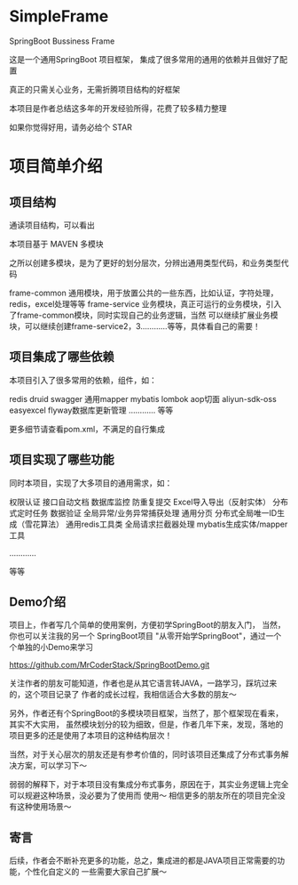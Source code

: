 # SimpleFrame

SpringBoot Bussiness Frame

这是一个通用SpringBoot 项目框架， 集成了很多常用的通用的依赖并且做好了配置

真正的只需关心业务，无需折腾项目结构的好框架

本项目是作者总结这多年的开发经验所得，花费了较多精力整理

如果你觉得好用，请务必给个  STAR


# 项目简单介绍


## 项目结构
通读项目结构，可以看出

本项目基于 MAVEN 多模块

之所以创建多模块，是为了更好的划分层次，分辨出通用类型代码，和业务类型代码

frame-common  通用模块，用于放置公共的一些东西，比如认证，字符处理，redis，excel处理等等
frame-service 业务模块，真正可运行的业务模块，引入了frame-common模块，同时实现自己的业务逻辑，当然
可以继续扩展业务模块，可以继续创建frame-service2，3…………等等，具体看自己的需要！

## 项目集成了哪些依赖
本项目引入了很多常用的依赖，组件，如：

redis
druid
swagger
通用mapper
mybatis
lombok
aop切面
aliyun-sdk-oss
easyexcel
flyway数据库更新管理
…………
等等

更多细节请查看pom.xml，不满足的自行集成

## 项目实现了哪些功能
同时本项目，实现了大多项目的通用需求，如：

权限认证
接口自动文档
数据库监控
防重复提交
Excel导入导出（反射实体）
分布式定时任务
数据验证
全局异常/业务异常捕获处理
通用分页
分布式全局唯一ID生成（雪花算法）
通用redis工具类
全局请求拦截器处理
mybatis生成实体/mapper工具

…………

等等

## Demo介绍
项目上，作者写几个简单的使用案例，方便初学SpringBoot的朋友入门， 当然，你也可以关注我的另一个
SpringBoot项目 "从零开始学SpringBoot"，通过一个个单独的小Demo来学习

https://github.com/MrCoderStack/SpringBootDemo.git

关注作者的朋友可能知道，作者也是从其它语言转JAVA，一路学习，踩坑过来的，这个项目记录了
作者的成长过程，我相信适合大多数的朋友～

另外，作者还有个SpringBoot的多模块项目框架，当然了，那个框架现在看来，其实不大实用，
虽然模块划分的较为细致，但是，作者几年下来，发现，落地的项目更多的还是使用了本项目的这种结构层次！

当然，对于关心层次的朋友还是有参考价值的，同时该项目还集成了分布式事务解决方案，可以学习下～

弱弱的解释下，对于本项目没有集成分布式事务，原因在于，其实业务逻辑上完全可以规避这种场景，没必要为了使用而
使用～ 相信更多的朋友所在的项目完全没有这种使用场景～

## 寄言
后续，作者会不断补充更多的功能，总之，集成进的都是JAVA项目正常需要的功能，个性化自定义的
一些需要大家自己扩展～





